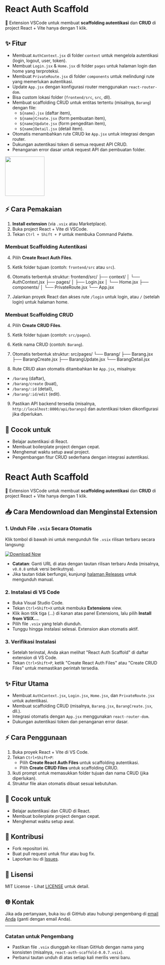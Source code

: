 # React Auth Scaffold

🚀 Extension VSCode untuk membuat **scaffolding autentikasi** dan **CRUD** di project React + Vite hanya dengan 1 klik.

## ✨ Fitur
- Membuat `AuthContext.jsx` di folder `context` untuk mengelola autentikasi (login, logout, user, token).
- Membuat `Login.jsx` & `Home.jsx` di folder `pages` untuk halaman login dan home yang terproteksi.
- Membuat `PrivateRoute.jsx` di folder `components` untuk melindungi rute yang memerlukan autentikasi.
- Update `App.jsx` dengan konfigurasi router menggunakan `react-router-dom`.
- Bisa custom lokasi folder (`frontend/src`, `src`, dll).
- Membuat scaffolding CRUD untuk entitas tertentu (misalnya, `Barang`) dengan file:
  - `${name}.jsx` (daftar item),
  - `${name}Create.jsx` (form pembuatan item),
  - `${name}Update.jsx` (form pengeditan item),
  - `${name}Detail.jsx` (detail item).
- Otomatis menambahkan rute CRUD ke `App.jsx` untuk integrasi dengan router.
- Dukungan autentikasi token di semua request API CRUD.
- Penanganan error dasar untuk request API dan pembuatan folder.

<img src="icon.png" width="128" />

## ⚡ Cara Pemakaian
1. **Install extension** (via `.vsix` atau Marketplace).
2. Buka project React + Vite di VSCode.
3. Tekan `Ctrl + Shift + P` untuk membuka Command Palette.

### Membuat Scaffolding Autentikasi
4. Pilih **Create React Auth Files**.
5. Ketik folder tujuan (contoh: `frontend/src` atau `src`).
6. Otomatis terbentuk struktur:
frontend/src/
├── context/
│   └── AuthContext.jsx
├── pages/
│   ├── Login.jsx
│   └── Home.jsx
├── components/
│   └── PrivateRoute.jsx
└── App.jsx

7. Jalankan proyek React dan akses rute `/login` untuk login, atau `/` (setelah login) untuk halaman home.

### Membuat Scaffolding CRUD
4. Pilih **Create CRUD Files**.
5. Ketik folder tujuan (contoh: `src/pages`).
6. Ketik nama CRUD (contoh: `Barang`).
7. Otomatis terbentuk struktur:
src/pages/
└── Barang/
├── Barang.jsx
├── BarangCreate.jsx
├── BarangUpdate.jsx
└── BarangDetail.jsx

8. Rute CRUD akan otomatis ditambahkan ke `App.jsx`, misalnya:
- `/barang` (daftar),
- `/barang/create` (buat),
- `/barang/:id` (detail),
- `/barang/:id/edit` (edit).
9. Pastikan API backend tersedia (misalnya, `http://localhost:8000/api/barangs`) dan autentikasi token dikonfigurasi jika diperlukan.

## 🎯 Cocok untuk
- Belajar autentikasi di React.
- Membuat boilerplate project dengan cepat.
- Menghemat waktu setup awal project.
- Pengembangan fitur CRUD sederhana dengan integrasi autentikasi.

# React Auth Scaffold

🚀 Extension VSCode untuk membuat **scaffolding autentikasi** dan **CRUD** di project React + Vite hanya dengan 1 klik.

## 📥 Cara Mendownload dan Menginstal Extension

### 1. Unduh File `.vsix` Secara Otomatis
Klik tombol di bawah ini untuk mengunduh file `.vsix` rilisan terbaru secara langsung:

[<img src="https://img.shields.io/badge/Download%20Now-blue?logo=download&style=for-the-badge" alt="Download Now">](https://github.com/<yourusername>/react-auth-scaffold/releases/download/v0.0.7/react-auth-scaffold-0.0.7.vsix)

- **Catatan**: Ganti URL di atas dengan tautan rilisan terbaru Anda (misalnya, `v0.0.8` untuk versi berikutnya).
- Jika tautan tidak berfungsi, kunjungi [halaman Releases](https://github.com/<yourusername>/react-auth-scaffold/releases) untuk mengunduh manual.

### 2. Instalasi di VS Code
- Buka Visual Studio Code.
- Tekan `Ctrl+Shift+X` untuk membuka **Extensions** view.
- Klik ikon titik tiga (...) di kanan atas panel Extensions, lalu pilih **Install from VSIX...**.
- Pilih file `.vsix` yang telah diunduh.
- Tunggu hingga instalasi selesai. Extension akan otomatis aktif.

### 3. Verifikasi Instalasi
- Setelah terinstal, Anda akan melihat "React Auth Scaffold" di daftar extension di VS Code.
- Tekan `Ctrl+Shift+P`, ketik "Create React Auth Files" atau "Create CRUD Files" untuk memastikan perintah tersedia.

## ✨ Fitur Utama
- Membuat `AuthContext.jsx`, `Login.jsx`, `Home.jsx`, dan `PrivateRoute.jsx` untuk autentikasi.
- Membuat scaffolding CRUD (misalnya, `Barang.jsx`, `BarangCreate.jsx`, dll.).
- Integrasi otomatis dengan `App.jsx` menggunakan `react-router-dom`.
- Dukungan autentikasi token dan penanganan error dasar.

## ⚡ Cara Penggunaan
1. Buka proyek React + Vite di VS Code.
2. Tekan `Ctrl+Shift+P`:
   - Pilih **Create React Auth Files** untuk scaffolding autentikasi.
   - Pilih **Create CRUD Files** untuk scaffolding CRUD.
3. Ikuti prompt untuk memasukkan folder tujuan dan nama CRUD (jika diperlukan).
4. Struktur file akan otomatis dibuat sesuai kebutuhan.

## 🎯 Cocok untuk
- Belajar autentikasi dan CRUD di React.
- Membuat boilerplate project dengan cepat.
- Menghemat waktu setup awal.

## 📝 Kontribusi
- Fork repositori ini.
- Buat pull request untuk fitur atau bug fix.
- Laporkan isu di [Issues](https://github.com/<yourusername>/react-auth-scaffold/issues).

## 📄 Lisensi
MIT License - Lihat [LICENSE](LICENSE) untuk detail.

## 🌐 Kontak
Jika ada pertanyaan, buka isu di GitHub atau hubungi pengembang di [email Anda](mailto:your.email@example.com) (ganti dengan email Anda).

---

### Catatan untuk Pengembang
- Pastikan file `.vsix` diunggah ke rilisan GitHub dengan nama yang konsisten (misalnya, `react-auth-scaffold-0.0.7.vsix`).
- Perbarui tautan unduh di atas setiap kali merilis versi baru.